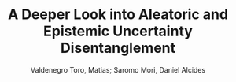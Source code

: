 ---
paperId: 12
author: Valdenegro Toro, Matias; Saromo Mori, Daniel Alcides
publicationauthor: Valdenegro Toro, M. et al.
title: A Deeper Look into Aleatoric and Epistemic Uncertainty Disentanglement
pdf: 12_camera_ready.pdf
poster: 12_poster.png
pitch:
type: Oral
topic: Uncertainty
category: Full paper
link: https://research.latinxinai.org/papers/cvpr/2022/pdf/12_camera_ready.pdf
conference: cvpr
year: 2022
tags: cvpr-2022
location: Virtual
---